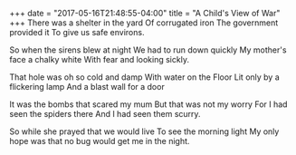 +++
date = "2017-05-16T21:48:55-04:00"
title = "A Child's View of War"
+++
There was a shelter in the yard
Of corrugated iron
The government provided it
To give us safe environs.
<!--more-->

So when the sirens blew at night
We had to run down quickly
My mother's face a chalky white
With fear and looking sickly.

That hole was oh so cold and damp
With water on the Floor
Lit only by a flickering lamp
And a blast wall for a door

It was the bombs that scared my mum
But that was not my worry
For I had seen the spiders there
And I had seen them scurry.

So while she prayed that we would live
To see the morning light
My only hope was that no bug
would get me in the night.